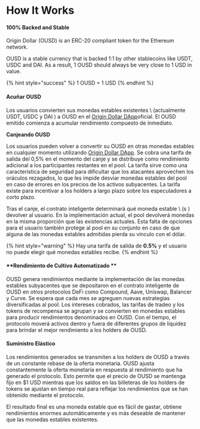 # How It Works

#### 100% Backed and Stable

Origin Dollar \(OUSD\) is an ERC-20 compliant token for the Ethereum network.

OUSD is a stable currency that is backed 1:1 by other stablecoins like USDT, USDC and DAI. As a result, 1 OUSD should always be very close to 1 USD in value.

{% hint style="success" %}
1 OUSD = 1 USD
{% endhint %}

#### Acuñar OUSD

Los usuarios convierten sus monedas estables existentes \ (actualmente USDT, USDC y DAI \) a OUSD en el [Origin Dollar DApp](www.ousd.com)oficial. El OUSD emitido comienza a acumular rendimiento compuesto de inmediato.

**Canjeando OUSD**

Los usuarios pueden volver a convertir su OUSD en otras monedas estables en cualquier momento utilizando [Origin Dollar DApp](www.ousd.com). Se cobra una tarifa de salida del 0,5% en el momento del canje y se distribuye como rendimiento adicional a los participantes restantes en el pool. La tarifa sirve como una característica de seguridad para dificultar que los atacantes aprovechen los oráculos rezagados, lo que les impide desviar monedas estables del pool en caso de errores en los precios de los activos subyacentes. La tarifa existe para incentivar a los holders a largo plazo sobre los especuladores a corto plazo.

Tras el canje, el contrato inteligente determinará qué moneda estable \ (s \) devolver al usuario. En la implementación actual, el pool devolverá monedas en la misma proporción que las existencias actuales. Esta falta de opciones para el usuario también protege al pool en su conjunto en caso de que alguna de las monedas estables admitidas pierda su vínculo con el dólar.

{% hint style="warning" %}
Hay una tarifa de salida de **0.5%** y el usuario no puede elegir qué monedas estables recibe.
{% endhint %}

#### **Rendimiento de Cultivo Automatizado **

OUSD genera rendimientos mediante la implementación de las monedas estables subyacentes que se depositaron en el contrato inteligente de OUSD en otros protocolos DeFi como Compound, Aave, Uniswap, Balancer y Curve. Se espera que cada mes se agreguen nuevas estrategias diversificadas al pool. Los intereses cobrados, las tarifas de tradeo y los tokens de recompensa se agrupan y se convierten en monedas estables para producir rendimientos denominados en OUSD. Con el tiempo, el protocolo moverá activos dentro y fuera de diferentes grupos de liquidez para brindar el mejor rendimiento a los holders de OUSD.

#### **Suministro Elástico**

Los rendimientos generados se transmiten a los holders de OUSD a través de un constante rebase de la oferta monetaria. OUSD ajusta constantemente la oferta monetaria en respuesta al rendimiento que ha generado el protocolo. Esto permite que el precio de OUSD se mantenga fijo en $1 USD mientras que los saldos en las billeteras de los holders de tokens se ajustan en tiempo real para reflejar los rendimientos que se han obtenido mediante el protocolo.

El resultado final es una moneda estable que es fácil de gastar, obtiene rendimientos enormes automáticamente y es más deseable de mantener que las monedas estables existentes.

